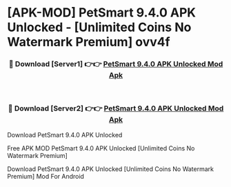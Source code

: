 # [APK-MOD] PetSmart 9.4.0 APK Unlocked - [Unlimited Coins No Watermark Premium] ovv4f



<div align="center">
<h3>🔴 Download [Server1] 👉👉 <a href="https://momento.my/?title=PetSmart_9.4.0_APK_Unlocked">PetSmart 9.4.0 APK Unlocked Mod Apk</a></h3><br>

<h3>🔴 Download [Server2] 👉👉 <a href="https://momento.my/?title=PetSmart_9.4.0_APK_Unlocked">PetSmart 9.4.0 APK Unlocked Mod Apk</a></h3>
</div>



Download PetSmart 9.4.0 APK Unlocked 

Free APK MOD PetSmart 9.4.0 APK Unlocked [Unlimited Coins No Watermark Premium]

Download PetSmart 9.4.0 APK Unlocked [Unlimited Coins No Watermark Premium] Mod For Android
